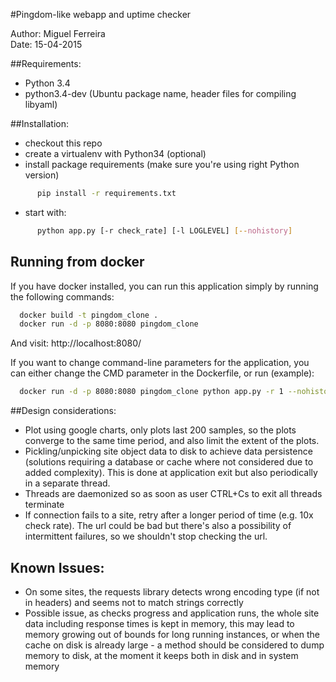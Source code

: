 #Pingdom-like webapp and uptime checker

Author: Miguel Ferreira  
Date: 15-04-2015

##Requirements:
  - Python 3.4
  - python3.4-dev (Ubuntu package name, header files for compiling libyaml)

##Installation:
  - checkout this repo
  - create a virtualenv with Python34 (optional)
  - install package requirements (make sure you're using right Python version)
```sh
      pip install -r requirements.txt
```
  - start with:
```sh
      python app.py [-r check_rate] [-l LOGLEVEL] [--nohistory]
```

## Running from docker

If you have docker installed, you can run this application simply by running the following commands:
```sh
  docker build -t pingdom_clone .
  docker run -d -p 8080:8080 pingdom_clone
```
And visit:
http://localhost:8080/

If you want to change command-line parameters for the application, you can either change the CMD parameter in the Dockerfile, or run (example):
```sh
  docker run -d -p 8080:8080 pingdom_clone python app.py -r 1 --nohistory -l DEBUG
```

##Design considerations:

  - Plot using google charts, only plots last 200 samples, so the plots converge to the same time period, and also limit the extent of the plots.
  - Pickling/unpicking site object data to disk to achieve data persistence (solutions requiring a database or cache where not considered due to added complexity). This is done at application exit but also periodically in a separate thread.
  - Threads are daemonized so as soon as user CTRL+Cs to exit all threads terminate
  - If connection fails to a site, retry after a longer period of time (e.g. 10x check rate). The url could be bad but there's also a possibility of intermittent failures, so we shouldn't stop checking the url.

## Known Issues:

  - On some sites, the requests library detects wrong encoding type (if not in headers) and seems not to match strings correctly
  - Possible issue, as checks progress and application runs, the whole site data including response times is kept in memory, this may lead to memory growing out of bounds for long running instances, or when the cache on disk is already large - a method should be considered to dump memory to disk, at the moment it keeps both in disk and in system memory
